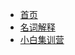 <!-- docs/_sidebar.md -->

* [首页](README)
* [名词解释](一句话名词解释汇总2021.8.13)
* [小白集训营](小白集训营)

<!-- * 前端技术
     * [javascript](01/javascript/)
     * [echarts](01/echarts/)

* 服务器端技术

* 读书
  * [股票深度交易心里学](book/股票深度交易心里学/) 
  * [逃不开的经济周期 第二部](book/逃不开的经济周期第二部/) -->
